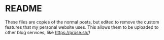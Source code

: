 # README


These files are copies of the normal posts, but edited to remove the custom features that my personal website uses. This allows them to be uploaded to other blog services, like https://prose.sh/!
